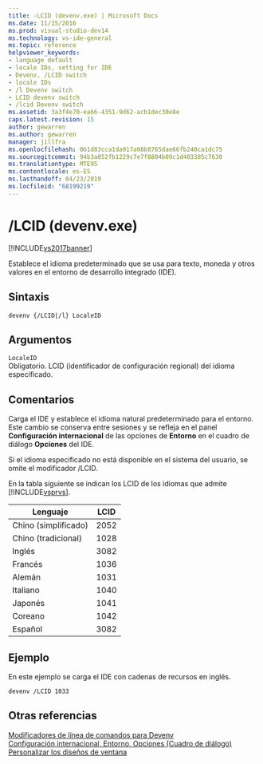 ```yaml
---
title: -LCID (devenv.exe) | Microsoft Docs
ms.date: 11/15/2016
ms.prod: visual-studio-dev14
ms.technology: vs-ide-general
ms.topic: reference
helpviewer_keywords:
- language default
- locale IDs, setting for IDE
- Devenv, /LCID switch
- locale IDs
- /l Devenv switch
- LCID devenv switch
- /lcid Devenv switch
ms.assetid: 3a3f4e70-ea66-4351-9d62-acb1dec30e8e
caps.latest.revision: 15
author: gewarren
ms.author: gewarren
manager: jillfra
ms.openlocfilehash: 0b1d83cca1da917a08b8765dae66fb240ca1dc75
ms.sourcegitcommit: 94b3a052fb1229c7e7f8804b09c1d403385c7630
ms.translationtype: MTE95
ms.contentlocale: es-ES
ms.lasthandoff: 04/23/2019
ms.locfileid: "68199219"
---
```

# <a name="lcid-devenvexe"></a>/LCID (devenv.exe)
[!INCLUDE[vs2017banner](../../includes/vs2017banner.md)]

Establece el idioma predeterminado que se usa para texto, moneda y otros valores en el entorno de desarrollo integrado (IDE).  
  
## <a name="syntax"></a>Sintaxis  
  
```  
devenv {/LCID|/l} LocaleID  
```  
  
## <a name="arguments"></a>Argumentos  
 `LocaleID`  
 Obligatorio. LCID (identificador de configuración regional) del idioma especificado.  
  
## <a name="remarks"></a>Comentarios  
 Carga el IDE y establece el idioma natural predeterminado para el entorno. Este cambio se conserva entre sesiones y se refleja en el panel **Configuración internacional** de las opciones de **Entorno** en el cuadro de diálogo **Opciones** del IDE.  
  
 Si el idioma especificado no está disponible en el sistema del usuario, se omite el modificador /LCID.  
  
 En la tabla siguiente se indican los LCID de los idiomas que admite [!INCLUDE[vsprvs](../../includes/vsprvs-md.md)].  
  
|Lenguaje|LCID|  
|--------------|----------|  
|Chino (simplificado)|2052|  
|Chino (tradicional)|1028|  
|Inglés|3082|  
|Francés|1036|  
|Alemán|1031|  
|Italiano|1040|  
|Japonés|1041|  
|Coreano|1042|  
|Español|3082|  
  
## <a name="example"></a>Ejemplo  
 En este ejemplo se carga el IDE con cadenas de recursos en inglés.  
  
```  
devenv /LCID 1033  
```  
  
## <a name="see-also"></a>Otras referencias  
 [Modificadores de línea de comandos para Devenv](../../ide/reference/devenv-command-line-switches.md)   
 [Configuración internacional, Entorno, Opciones (Cuadro de diálogo)](../../ide/reference/international-settings-environment-options-dialog-box.md)   
 [Personalizar los diseños de ventana](../../ide/customizing-window-layouts-in-visual-studio.md)
